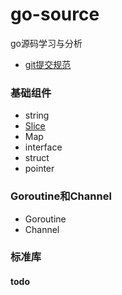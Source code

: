 # go-source
go源码学习与分析

* [git提交规范](https://github.com/crab21/go-source/blob/master/git%E6%8F%90%E4%BA%A4%E8%A7%84%E8%8C%83.md)

### 基础组件
* string
* [Slice](https://github.com/crab21/go-source/blob/master/gosource/src/com.py/sourcego/sourceslice/README.md)
* Map
* interface
* struct
* pointer

### Goroutine和Channel

* Goroutine
* Channel

### 标准库

#### todo